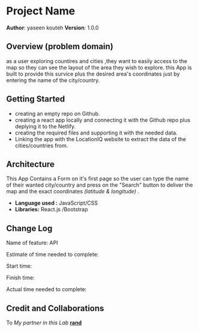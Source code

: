 # Project Name

**Author**: yaseen kouteh
**Version**: 1.0.0 

## Overview (problem domain)
as a user exploring countires and cities ,they want to easily access to the map so they can see the layout of the area they wish to explore. this App is built to provide this survice plus the desired area's coordinates just by entering the name of the city/country. 

## Getting Started
- creating an empty repo on Github.
- creating a react app locally and connecting it with the Github repo plus deplying it to the Netlify.
- creating the required files and supporting it with the needed data.
- Linking the app with the LocationIQ website to extract the data of the cities/countries from.

## Architecture
This App Contains a Form on it's first page so the user can type the name of their wanted city/country and press on the "Search" button to deliver the map and the exact coordinates *(latitude & longitude)* .
- **Language used :** JavaScript/CSS 
- **Libraries:** React.js /Bootstrap 

## Change Log

Name of feature: API 

Estimate of time needed to complete: 

Start time: 

Finish time: 

Actual time needed to complete:


## Credit and Collaborations
To *My partner in this Lab* **[rand](https://github.com/Rand92)**